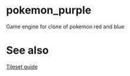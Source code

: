 # pokemon_purple
Game engine for clone of pokemon red and blue


# See also
[Tileset guide](https://bitbucket.org/thesheep/qq/src/ce58427c58263abdd02a10976ca5514d20c2701b/qq.py)
